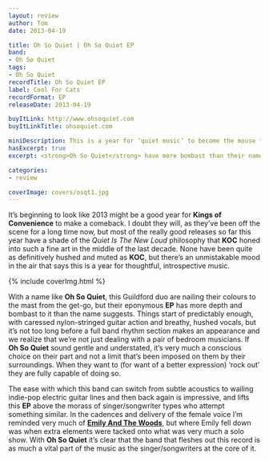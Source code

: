 ```yaml
---
layout: review
author: Tom
date: 2013-04-19

title: Oh So Quiet | Oh So Quiet EP
band:
- Oh So Quiet
tags:
- Oh So Quiet
recordTitle: Oh So Quiet EP
label: Cool For Cats
recordFormat: EP
releaseDate: 2013-04-19

buyItLink: http://www.ohsoquiet.com
buyItLinkTitle: ohsoquiet.com

miniDescription: This is a year for ‘quiet music’ to become the mouse that roared 
hasExcerpt: true
excerpt: <strong>Oh So Quiet</strong> have more bombast than their name suggests, but still confirm 2013 as a vintage year for subtle, thoughtful music.

categories:
- review

coverImage: covers/osqt1.jpg
---
```


It’s beginning to look like 2013 might be a good year for **Kings of Convenience** to make a comeback. I doubt they will, as they’ve been off the scene for a long time now, but most of the really good releases so far this year have a shade of the *Quiet Is The New Loud* philosophy that **KOC** honed into such a fine art in the middle of the last decade. None have been quite as definitively hushed and muted as **KOC**, but there’s an unmistakable mood in the air that says this is a year for thoughtful, introspective music.

<div>{% include coverImg.html %}</div>

With a name like **Oh So Quiet**, this Guildford duo are nailing their colours to the mast from the get-go, but their eponymous **EP** has more depth and bombast to it than the name suggests. Things start of predictably enough, with caressed nylon-stringed guitar action and breathy, hushed vocals, but it’s not too long before a full band rhythm section makes an appearance and we realize that we’re not just dealing with a pair of bedroom musicians. If **Oh So Quiet** sound gentle and understated, it’s very much a conscious choice on their part and not a limit that’s been imposed on them by their surroundings. When they want to (for want of a better expression) ‘rock out’ they are fully capable of doing so.

The ease with which this band can switch from subtle acoustics to wailing indie-pop electric guitar lines and then back again is impressive, and lifts this **EP** above the morass of singer/songwriter types who attempt something similar. In the cadences and delivery of the female voice I’m reminded very much of [**Emily And The Woods**](/eye-to-eye-emily-and-the-woods), but where Emily fell down was when extra elements were tacked onto what was very much a solo show. With **Oh So Quiet** it’s clear that the band that fleshes out this record is as much a vital part of the music as the singer/songwriters at the core of it.